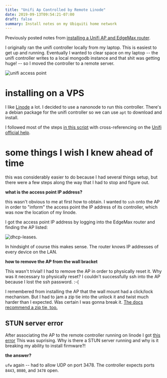 ```yaml
---
title: "Unifi Ap Controlled by Remote Linode"
date: 2019-09-13T09:54:21-07:00
draft: false
summary: Install notes on my Ubiquiti home network
---
```


Previously posted notes from [installing a Unifi AP and EdgeMax router](https://very-good-website.xyz/post/edgerouter-and-unifi-ac-home-networking/).

I originally ran the unifi controller locally from my laptop. This is easiest to
get up and running. Eventually I wanted to clear space on my laptop -- the unifi
controller writes to a local mongodb instance and that shit was getting huge!
-- so I moved the controller to a remote server. 

![unifi access point](/images/unifi-ap.jpg)

# installing on a VPS 
I like [Linode](https://www.linode.com/) a lot. I decided to use a
nanonode to run this controller. There's a debian package for the
unifi controller so we can use `apt` to download and install. 

I followed most of the steps [in this
script](https://www.linode.com/stackscripts/view/348247) with cross-referencing on the [Unifi
official
help](https://help.ubnt.com/hc/en-us/articles/209376117-UniFi-Install-a-UniFi-Cloud-Controller-on-Amazon-Web-Services#7).

# some things I wish I knew ahead of time
this was considerably easier to do because I had several things setup, but there
were a few steps along the way that I had to stop and figure out.

**what is the access point IP address?**

this wasn't obvious to me at first how to obtain. I wanted to `ssh` onto the AP
in order to "inform" the access point the IP address of its controller, which
was now the location of my linode. 

I got the access point IP address by logging into the EdgeMax router and finding the AP listed:

![dhcp-leases](/images/dhcp-lease.png).

In hindsight of course this makes sense. The router knows IP addresses of every
device on the LAN.

**how to remove the AP from the wall bracket**

This wasn't trivial! I had to remove the AP in order to physically reset it.
Why was it necessary to physically reset? I couldn't successfully ssh into the AP because I lost
the ssh password. :-(

I remembered from installing the AP that the wall mount had a
click/lock mechanism. But I had to jam a zip tie into the unlock it and twist
much harder than I expected. Was certain I was gonna break it. 
[The docs recommend a zip tie, too.](https://help.ubnt.com/hc/en-us/articles/115012530767-UniFi-Removing-a-UAP-from-the-Wall-Mount)



## STUN server error
After associating the AP to the remote controller running on linode I 
got [this error](https://help.ubnt.com/hc/en-us/articles/115015457668-UniFi-Troubleshooting-STUN-Communication-Errors#whyhasthiserror)
This was suprising. Why is there a STUN server running and why is it breaking my
ability to install firmware?!

**the answer?**

`ufw` again -- had to allow UDP on port 3478.
The controller expects ports `8443`, `8080`, and `3478` open.
